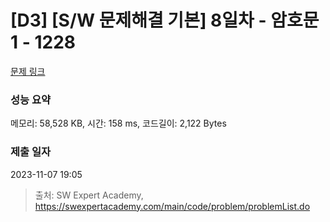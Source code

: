 # [D3] [S/W 문제해결 기본] 8일차 - 암호문1 - 1228 

[문제 링크](https://swexpertacademy.com/main/code/problem/problemDetail.do?contestProbId=AV14w-rKAHACFAYD) 

### 성능 요약

메모리: 58,528 KB, 시간: 158 ms, 코드길이: 2,122 Bytes

### 제출 일자

2023-11-07 19:05



> 출처: SW Expert Academy, https://swexpertacademy.com/main/code/problem/problemList.do